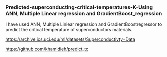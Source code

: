 ### Predicted-superconducting-critical-temperatures-K-Using ANN, Multiple Linear regression and GradientBoost_regression
I have used ANN, Multiple Liniear regression and GradientBoostregressor to predict the critical temperature of superconductors materials.

https://archive.ics.uci.edu/ml/datasets/Superconductivty+Data

https://github.com/khamidieh/predict_tc
